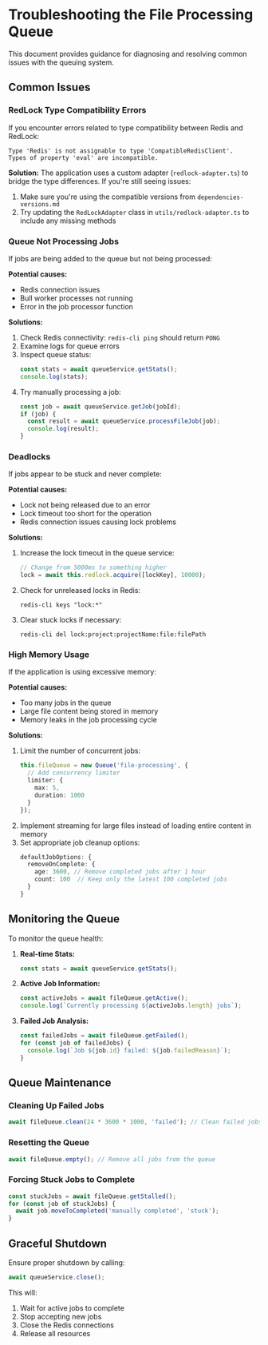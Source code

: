 # Troubleshooting the File Processing Queue

This document provides guidance for diagnosing and resolving common issues with the queuing system.

## Common Issues

### RedLock Type Compatibility Errors

If you encounter errors related to type compatibility between Redis and RedLock:

```
Type 'Redis' is not assignable to type 'CompatibleRedisClient'.
Types of property 'eval' are incompatible.
```

**Solution:** The application uses a custom adapter (`redlock-adapter.ts`) to bridge the type differences. If you're still seeing issues:

1. Make sure you're using the compatible versions from `dependencies-versions.md`
2. Try updating the `RedLockAdapter` class in `utils/redlock-adapter.ts` to include any missing methods

### Queue Not Processing Jobs

If jobs are being added to the queue but not being processed:

**Potential causes:**
- Redis connection issues
- Bull worker processes not running
- Error in the job processor function

**Solutions:**
1. Check Redis connectivity: `redis-cli ping` should return `PONG`
2. Examine logs for queue errors
3. Inspect queue status:
   ```typescript
   const stats = await queueService.getStats();
   console.log(stats);
   ```
4. Try manually processing a job:
   ```typescript
   const job = await queueService.getJob(jobId);
   if (job) {
     const result = await queueService.processFileJob(job);
     console.log(result);
   }
   ```

### Deadlocks

If jobs appear to be stuck and never complete:

**Potential causes:**
- Lock not being released due to an error
- Lock timeout too short for the operation
- Redis connection issues causing lock problems

**Solutions:**
1. Increase the lock timeout in the queue service:
   ```typescript
   // Change from 5000ms to something higher
   lock = await this.redlock.acquire([lockKey], 10000);
   ```
2. Check for unreleased locks in Redis:
   ```
   redis-cli keys "lock:*"
   ```
3. Clear stuck locks if necessary:
   ```
   redis-cli del lock:project:projectName:file:filePath
   ```

### High Memory Usage

If the application is using excessive memory:

**Potential causes:**
- Too many jobs in the queue
- Large file content being stored in memory
- Memory leaks in the job processing cycle

**Solutions:**
1. Limit the number of concurrent jobs:
   ```typescript
   this.fileQueue = new Queue('file-processing', {
     // Add concurrency limiter
     limiter: {
       max: 5,
       duration: 1000
     }
   });
   ```
2. Implement streaming for large files instead of loading entire content in memory
3. Set appropriate job cleanup options:
   ```typescript
   defaultJobOptions: {
     removeOnComplete: {
       age: 3600, // Remove completed jobs after 1 hour
       count: 100  // Keep only the latest 100 completed jobs
     }
   }
   ```

## Monitoring the Queue

To monitor the queue health:

1. **Real-time Stats:**
   ```typescript
   const stats = await queueService.getStats();
   ```

2. **Active Job Information:**
   ```typescript
   const activeJobs = await fileQueue.getActive();
   console.log(`Currently processing ${activeJobs.length} jobs`);
   ```

3. **Failed Job Analysis:**
   ```typescript
   const failedJobs = await fileQueue.getFailed();
   for (const job of failedJobs) {
     console.log(`Job ${job.id} failed: ${job.failedReason}`);
   }
   ```

## Queue Maintenance

### Cleaning Up Failed Jobs

```typescript
await fileQueue.clean(24 * 3600 * 1000, 'failed'); // Clean failed jobs older than 24 hours
```

### Resetting the Queue

```typescript
await fileQueue.empty(); // Remove all jobs from the queue
```

### Forcing Stuck Jobs to Complete

```typescript
const stuckJobs = await fileQueue.getStalled();
for (const job of stuckJobs) {
  await job.moveToCompleted('manually completed', 'stuck');
}
```

## Graceful Shutdown

Ensure proper shutdown by calling:

```typescript
await queueService.close();
```

This will:
1. Wait for active jobs to complete
2. Stop accepting new jobs
3. Close the Redis connections
4. Release all resources
